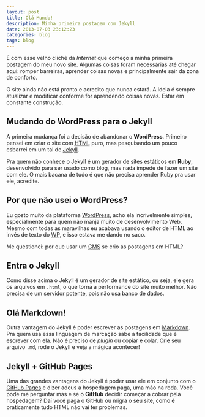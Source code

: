 ```yaml
---
layout: post
title: Olá Mundo!
description: Minha primeira postagem com Jekyll
date: 2013-07-03 23:12:23
categories: blog
tags: blog
---
```


É com esse velho clichê da *Internet* que começo a minha primeira postagem do meu novo site. Algumas coisas foram necessárias até chegar aqui: romper barreiras, aprender coisas novas e principalmente sair da zona de conforto.

O site ainda não está pronto e acredito que nunca estará. A ideia é sempre atualizar e modificar conforme for aprendendo coisas novas. Estar em constante construção.

## Mudando do WordPress para o Jekyll

A primeira mudança foi a decisão de abandonar o **WordPress**. Primeiro pensei em criar o site com <abbr title="HyperText Markup Language">HTML</abbr> puro, mas pesquisando um pouco esbarrei em um tal de [Jekyll](http://jekyllrb.com/).

Pra quem não conhece o Jekyll é um gerador de sites estáticos em **Ruby**, desenvolvido para ser usado como blog, mas nada impede de fazer um site com ele. O mais bacana de tudo é que não precisa aprender Ruby pra usar ele, acredite.

## Por que não usei o WordPress?

Eu gosto muito da plataforma [WordPress](http://wordpress.org/), acho ela incrivelmente simples, especialmente para quem não manja muito de desenvolvimento Web. Mesmo com todas as maravilhas eu acabava usando o editor de HTML ao invés de texto do <abbr title="WordPress">WP</abbr>, e isso estava me dando no saco.

Me questionei: por que usar um <abbr title="Sistema de Gerenciamento de Conteúdo">CMS</abbr> se crio as postagens em HTML?

## Entra o Jekyll

Como disse acima o Jekyll é um gerador de site estático, ou seja, ele gera os arquivos em `.html`, o que torna a performance do site muito melhor. Não precisa de um servidor potente, pois não usa banco de dados.

## Olá Markdown!

Outra vantagem do Jekyll é poder escrever as postagens em [Markdown](http://daringfireball.net/projects/markdown/). Pra quem usa essa linguagem de marcação sabe a facilidade que é escrever com ela. Não é preciso de <i class="idiomatic" lang="en">plugin</i> ou copiar e colar. Crie seu arquivo `.md`, rode o Jekyll e veja a mágica acontecer!

## Jekyll + GitHub Pages

Uma das grandes vantagens do Jekyll é poder usar ele em conjunto com o [GitHub Pages](http://pages.github.com/) e dizer adeus a hospedagem paga, uma mão na roda. Você pode me perguntar mas e se o **GitHub** decidir começar a cobrar pela hospedagem? Daí você paga o GitHub ou migra o seu site, como é praticamente tudo HTML não vai ter problemas.
